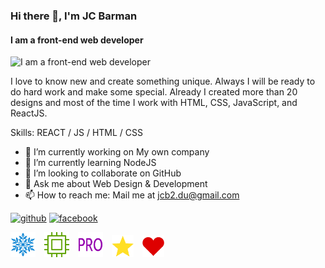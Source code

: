 ### Hi there 👋, I'm JC Barman
#### I am a front-end web developer
![I am a front-end web developer](https://scontent.fdac155-1.fna.fbcdn.net/v/t1.6435-9/164740693_469787954442469_4972194703799359063_n.jpg?stp=c52.0.206.206a_dst-jpg_p206x206&_nc_cat=107&ccb=1-7&_nc_sid=da31f3&_nc_eui2=AeF1rr9fUS5LY4UOCtMBPBSl8s4oSGAXkXryzihIYBeReinWZWQRc0Xs3j6SLTczLBfwcuOOHW4Uig9FvB92NoTd&_nc_ohc=kN3C-UMiKIcAX_j-nU4&_nc_ht=scontent.fdac155-1.fna&oh=00_AfB-TpYzHCil5v7gGiYrmoM__6W4xE45rOnzlxqfS9fb8A&oe=63B3F57F)

I love to know new and create something unique. Always I will be ready to do hard work and make some special. Already I created more than 20 designs and most of the time I work with HTML, CSS, JavaScript, and ReactJS.

Skills:  REACT / JS / HTML / CSS

- 🔭 I’m currently working on My own company 
- 🌱 I’m currently learning NodeJS 
- 👯 I’m looking to collaborate on GitHub 
- 💬 Ask me about Web Design & Development 
- 📫 How to reach me: Mail me at jcb2.du@gmail.com 


[<img src='https://cdn.jsdelivr.net/npm/simple-icons@3.0.1/icons/github.svg' alt='github' height='40'>](https://github.com/https://github.com/jcbarman)  [<img src='https://cdn.jsdelivr.net/npm/simple-icons@3.0.1/icons/facebook.svg' alt='facebook' height='40'>](https://www.facebook.com/https://www.facebook.com/jcb152)  

<a href='https://archiveprogram.github.com/'><img src='https://raw.githubusercontent.com/acervenky/animated-github-badges/master/assets/acbadge.gif' width='40' height='40'></a> <a href='https://docs.github.com/en/developers'><img src='https://raw.githubusercontent.com/acervenky/animated-github-badges/master/assets/devbadge.gif' width='40' height='40'></a> <a href='https://github.com/pricing'><img src='https://raw.githubusercontent.com/acervenky/animated-github-badges/master/assets/pro.gif' width='40' height='40'></a> <a href='https://stars.github.com/'><img src='https://raw.githubusercontent.com/acervenky/animated-github-badges/master/assets/starbadge.gif' width='35' height='35'></a> <a href='https://docs.github.com/en/github/supporting-the-open-source-community-with-github-sponsors'><img src='https://raw.githubusercontent.com/acervenky/animated-github-badges/master/assets/sponsorbadge.gif' width='35' height='35'></a> 


